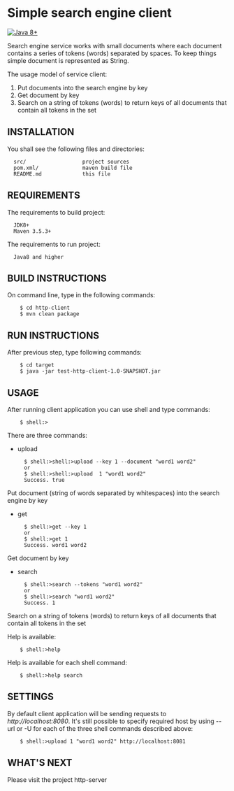 Simple search engine client
=============================

[![Java 8+](https://img.shields.io/badge/java-8%2B-blue.svg)](http://java.oracle.com)

Search engine service works with small documents where each document contains a series of tokens (words) separated by spaces. 
To keep things simple document is represented as String.

The usage model of service client:
1. Put documents into the search engine by key
2. Get document by key
3. Search on a string of tokens (words) to return keys of all documents that contain all tokens in the set

INSTALLATION
------------
You shall see the following files and directories:

      src/                  project sources
      pom.xml/              maven build file
      README.md             this file
      
REQUIREMENTS
------------
The requirements to build project:

      JDK8+
      Maven 3.5.3+
      
The requirements to run project:

      Java8 and higher
      
BUILD INSTRUCTIONS
-----------
On command line, type in the following commands:

        $ cd http-client
        $ mvn clean package
        
RUN INSTRUCTIONS
-----------
After previous step, type following commands:

        $ cd target
        $ java -jar test-http-client-1.0-SNAPSHOT.jar
        
USAGE
-----------
After running client application you can use shell and type commands:

        $ shell:>

There are three commands:

* upload

        $ shell:>shell:>upload --key 1 --document "word1 word2"
        or
        $ shell:>shell:>upload  1 "word1 word2"
        Success. true
        
Put document (string of words separated by whitespaces) into the search engine by key

* get

        $ shell:>get --key 1
        or
        $ shell:>get 1
        Success. word1 word2
        
Get document by key

* search

        $ shell:>search --tokens "word1 word2"
        or
        $ shell:>search "word1 word2"
        Success. 1
        
Search on a string of tokens (words) to return keys of all documents that contain all tokens in the set

Help is available:

        $ shell:>help

Help is available for each shell command:

        $ shell:>help search

SETTINGS
-----------
By default client application will be sending requests to _http://localhost:8080_.
It's still possible to specify required host by using --url or -U for each of the three shell commands described above:

        $ shell:>upload 1 "word1 word2" http://localhost:8081

WHAT'S NEXT
-----------
Please visit the project http-server